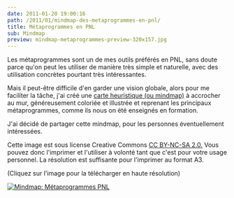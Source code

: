 ```yaml
---
date: 2011-01-20 19:00:16
path: /2011/01/mindmap-des-metaprogrammes-en-pnl/
title: Métaprogrammes en PNL
sub: Mindmap
preview: mindmap-metaprogrammes-preview-320x157.jpg
---
```


Les métaprogrammes sont un de mes outils préférés en PNL, sans doute parce qu'on peut les utiliser de manière très simple et naturelle, avec des utilisation concrètes pourtant très intéressantes.

Mais il peut-être difficile d'en garder une vision globale, alors pour me faciliter la tâche, j'ai créé une [carte heuristique (ou mindmap)](http://fr.wikipedia.org/wiki/Carte_heuristique) à accrocher au mur, généreusement coloriée et illustrée et reprenant les principaux métaprogrammes, comme ils nous on été enseignés en formation.

J'ai décidé de partager cette mindmap, pour les personnes éventuellement intéressées.

Cette image est sous license Creative Commons [CC BY-NC-SA 2.0.](http://creativecommons.org/licenses/by-nc-sa/2.0/be/deed.fr) Vous pouvez donc l'imprimer et l'utiliser à volonté tant que c'est pour votre usage personnel. La résolution est suffisante pour l'imprimer au format A3.

(Cliquez sur l'image pour la télécharger en haute résolution)

<a href="http://lh6.ggpht.com/_KVaEAkr2A6g/TThigF6Bv7I/AAAAAAAABKw/6d1mB4yqm5c/d/metaprogrammes%20mindmap%2003_02.png">

![Mindmap: Métaprogrammes PNL](http://lh6.ggpht.com/_KVaEAkr2A6g/TThigF6Bv7I/AAAAAAAABKw/6d1mB4yqm5c/s720/metaprogrammes%20mindmap%2003_02.png)

</a>
